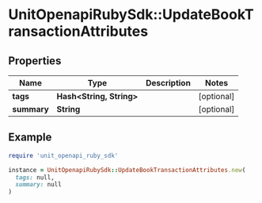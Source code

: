 # UnitOpenapiRubySdk::UpdateBookTransactionAttributes

## Properties

| Name | Type | Description | Notes |
| ---- | ---- | ----------- | ----- |
| **tags** | **Hash&lt;String, String&gt;** |  | [optional] |
| **summary** | **String** |  | [optional] |

## Example

```ruby
require 'unit_openapi_ruby_sdk'

instance = UnitOpenapiRubySdk::UpdateBookTransactionAttributes.new(
  tags: null,
  summary: null
)
```

